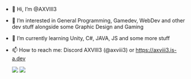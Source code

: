 - 👋 Hi, I’m @AXVIII3
- 👀 I’m interested in General Programming, Gamedev, WebDev and other dev stuff alongside some Graphic Design and Gaming
- 🌱 I’m currently learning Unity, C#, JAVA, JS and some more stuff
- 📫 How to reach me: Discord AXVIII3 (@axviii3) or https://axviii3.is-a.dev

  [![](https://github-readme-stats.vercel.app/api?username=AXVIII3&show_icons=true&theme=tokyonight#gh-dark-mode-only)](https://github.com/anuraghazra/github-readme-stats#gh-dark-mode-only)
  [![](https://github-readme-stats.vercel.app/api?username=AXVIII3&show_icons=true&theme=default#gh-light-mode-only)](https://github.com/anuraghazra/github-readme-stats#gh-light-mode-only)
